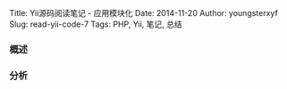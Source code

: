 Title: Yii源码阅读笔记 - 应用模块化
Date: 2014-11-20
Author: youngsterxyf
Slug: read-yii-code-7
Tags: PHP, Yii, 笔记, 总结


### 概述


### 分析